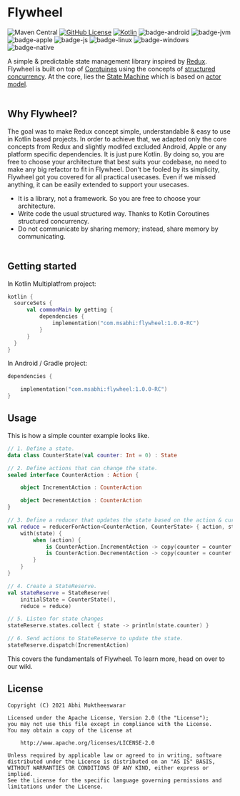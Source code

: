 # **Flywheel**

![Maven Central](https://img.shields.io/maven-central/v/com.msabhi/flywheel?style=flat)
[![GitHub License](https://img.shields.io/badge/license-Apache%20License%202.0-blue.svg?style=flat)](http://www.apache.org/licenses/LICENSE-2.0)
[![Kotlin](https://img.shields.io/badge/kotlin-1.5.0-blue.svg?logo=kotlin)](http://kotlinlang.org)
![badge-android](https://img.shields.io/badge/platform-android-3DDC84.svg?style=flat)
![badge-jvm](https://img.shields.io/badge/platform-jvm-red.svg?style=flat)
![badge-apple](https://img.shields.io/badge/platform-ios%20%7C%20macos%20%7C%20watchos%20%7C%20tvos-lightgrey?style=flat)
![badge-js](https://img.shields.io/badge/platform-js-yellow.svg?style=flat)
![badge-linux](https://img.shields.io/badge/platform-linux-important.svg?style=flat)
![badge-windows](https://img.shields.io/badge/platform-windows-informational.svg?style=flat)
![badge-native](https://img.shields.io/badge/platform-native-lightgrey.svg?style=flat)

A simple & predictable state management library inspired by [Redux](https://github.com/reactjs/redux). Flywheel is built on top of [Corotuines](https://kotlinlang.org/docs/coroutines-overview.html) using the concepts of [structured concurrency](https://kotlinlang.org/docs/coroutines-basics.html#structured-concurrency). At the core, lies the [State Machine](https://en.wikipedia.org/wiki/Finite-state_machine) which is based on [actor model](https://en.wikipedia.org/wiki/Actor_model).
\
&nbsp;

## **Why Flywheel?**

The goal was to make Redux concept simple, understandable & easy to use in Kotlin based projects. In order to achieve that, we adapted only the core concepts from Redux and slightly modifed excluded Android, Apple or any platform specific dependencies. It is just pure Kotlin. By doing so, you are free to choose your architecture that best suits your codebase, no need to make any big refactor to fit in Flywheel. Don't be fooled by its simplicity, Flywheel got you covered for all practical usecases. Even if we missed anything, it can be easily extended to support your usecases.

- It is a library, not a framework. So you are free to choose your architecture.
- Write code the usual structured way. Thanks to Kotlin Coroutines structured concurrency.
- Do not communicate by sharing memory; instead, share memory by communicating.
\
&nbsp;

## **Getting started**

In Kotlin Multiplatfrom project:

```Kotlin
kotlin {
  sourceSets {
      val commonMain by getting {
          dependencies {
              implementation("com.msabhi:flywheel:1.0.0-RC")
          }
      }
  }
}
```

In Android / Gradle project:

```Kotlin
dependencies {

    implementation("com.msabhi:flywheel:1.0.0-RC")
}
```

## **Usage**

This is how a simple counter example looks like.

```Kotlin
// 1. Define a state.
data class CounterState(val counter: Int = 0) : State

// 2. Define actions that can change the state.
sealed interface CounterAction : Action {

    object IncrementAction : CounterAction

    object DecrementAction : CounterAction
}

// 3. Define a reducer that updates the state based on the action & current state.
val reduce = reducerForAction<CounterAction, CounterState> { action, state ->
    with(state) {
        when (action) {
            is CounterAction.IncrementAction -> copy(counter = counter + 1)
            is CounterAction.DecrementAction -> copy(counter = counter - 1)
        }
    }
}

// 4. Create a StateReserve.
val stateReserve = StateReserve(
    initialState = CounterState(),
    reduce = reduce)

// 5. Listen for state changes
stateReserve.states.collect { state -> println(state.counter) }

// 6. Send actions to StateReserve to update the state.
stateReserve.dispatch(IncrementAction)

```

This covers the fundamentals of Flywheel. To learn more, head on over to our wiki.

## **License**

```License
Copyright (C) 2021 Abhi Muktheeswarar

Licensed under the Apache License, Version 2.0 (the "License");
you may not use this file except in compliance with the License.
You may obtain a copy of the License at

    http://www.apache.org/licenses/LICENSE-2.0

Unless required by applicable law or agreed to in writing, software
distributed under the License is distributed on an "AS IS" BASIS,
WITHOUT WARRANTIES OR CONDITIONS OF ANY KIND, either express or implied.
See the License for the specific language governing permissions and
limitations under the License.
```
